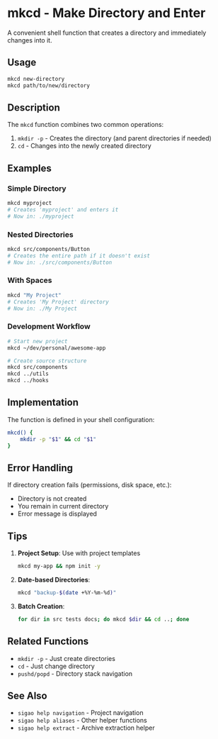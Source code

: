 # mkcd - Make Directory and Enter

A convenient shell function that creates a directory and immediately changes into it.

## Usage

```bash
mkcd new-directory
mkcd path/to/new/directory
```

## Description

The `mkcd` function combines two common operations:
1. `mkdir -p` - Creates the directory (and parent directories if needed)
2. `cd` - Changes into the newly created directory

## Examples

### Simple Directory
```bash
mkcd myproject
# Creates 'myproject' and enters it
# Now in: ./myproject
```

### Nested Directories
```bash
mkcd src/components/Button
# Creates the entire path if it doesn't exist
# Now in: ./src/components/Button
```

### With Spaces
```bash
mkcd "My Project"
# Creates 'My Project' directory
# Now in: ./My Project
```

### Development Workflow
```bash
# Start new project
mkcd ~/dev/personal/awesome-app

# Create source structure
mkcd src/components
mkcd ../utils
mkcd ../hooks
```

## Implementation

The function is defined in your shell configuration:
```bash
mkcd() {
    mkdir -p "$1" && cd "$1"
}
```

## Error Handling

If directory creation fails (permissions, disk space, etc.):
- Directory is not created
- You remain in current directory
- Error message is displayed

## Tips

1. **Project Setup**: Use with project templates
   ```bash
   mkcd my-app && npm init -y
   ```

2. **Date-based Directories**:
   ```bash
   mkcd "backup-$(date +%Y-%m-%d)"
   ```

3. **Batch Creation**:
   ```bash
   for dir in src tests docs; do mkcd $dir && cd ..; done
   ```

## Related Functions

- `mkdir -p` - Just create directories
- `cd` - Just change directory
- `pushd/popd` - Directory stack navigation

## See Also

- `sigao help navigation` - Project navigation
- `sigao help aliases` - Other helper functions
- `sigao help extract` - Archive extraction helper